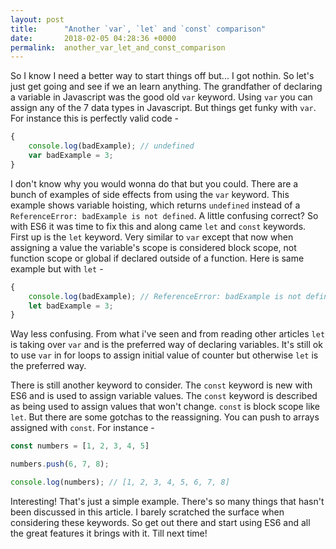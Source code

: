 ```yaml
---
layout: post
title:      "Another `var`, `let` and `const` comparison"
date:       2018-02-05 04:28:36 +0000
permalink:  another_var_let_and_const_comparison
---
```



So I know I need a better way to start things off but... I got nothin. So let's just get going and see if we an learn anything. The grandfather of declaring a variable in Javascript was the good old `var` keyword. Using `var` you can assign any of the 7 data types in Javascript. But things get funky with `var`.  For instance this is perfectly valid code - 
```javascript
{
    console.log(badExample); // undefined
    var badExample = 3;
}
```

I don't know why you would wonna do that but you could. There are a bunch of examples of side effects from using the `var` keyword. This example shows variable hoisting, which returns `undefined` instead of a `ReferenceError: badExample is not defined`. A little confusing correct? So with ES6 it was time to fix this and along came `let` and `const` keywords. First up is the `let` keyword. Very similar to `var` except that now when assigning a value the variable's scope is considered block scope, not function scope or global if declared outside of a function. Here is same example but with `let` -
```javascript
{
    console.log(badExample); // ReferenceError: badExample is not defined
    let badExample = 3;
}
```

Way less confusing. From what i've seen and from reading other articles `let` is taking over `var` and is the preferred way of declaring variables. It's still ok to use `var` in for loops to assign initial value of counter but otherwise `let` is the preferred way.

There is still another keyword to consider. The `const` keyword is new with ES6 and is used to assign variable values. The `const` keyword is described as being used to assign values that won't change. `const` is block scope like `let`. But there are some gotchas to the reassigning. You can push to arrays assigned with `const`. For instance - 
```javascript
const numbers = [1, 2, 3, 4, 5]

numbers.push(6, 7, 8);

console.log(numbers); // [1, 2, 3, 4, 5, 6, 7, 8]
```

Interesting! That's just a simple example. There's so many things that hasn't been discussed in this article. I barely scratched the surface when considering these keywords. So get out there and start using ES6 and all the great features it brings with it. Till next time!
